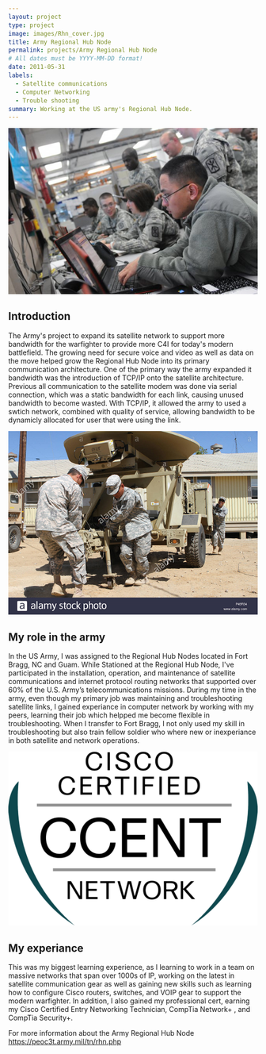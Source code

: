 ```yaml
---
layout: project
type: project
image: images/Rhn_cover.jpg
title: Army Regional Hub Node
permalink: projects/Army Regional Hub Node
# All dates must be YYYY-MM-DD format!
date: 2011-05-31
labels:
  - Satellite communications 
  - Computer Networking
  - Trouble shooting
summary: Working at the US army's Regional Hub Node.
---
```


<img class="Working at the Regional Hub Node" src="../images/rhnWork.jpg">

## Introduction

The Army's project to expand its satellite network to support more bandwidth for the warfighter to provide more C4I for today's modern battlefield. The growing need for secure voice and video as well as data on the move helped grow the Regional Hub Node into its primary communication architecture. One of the primary way the army expanded it bandwidth was the introduction of TCP/IP onto the satellite architecture. Previous all communication to the satellite modem was done via serial connection, which was a static bandwidth for each link, causing unused bandwidth to become wasted. With TCP/IP, it allowed the army to used a swtich network, combined with quality of service, allowing bandwidth to be dynamicly allocated for user that were using the link.

<img class="Our distant end " src="../images/stt-army.png">

## My role in the army

In the US Army, I was assigned to the Regional Hub Nodes located in Fort Bragg, NC and Guam. While Stationed at the Regional Hub Node, I've participated in the installation, operation, and maintenance of satellite communications and internet protocol routing networks that supported over 60% of the U.S. Army’s telecommunications missions. During my time in the army, even though my primary job was maintaining and troubleshooting satellite links, I gained experiance in computer network by working with my peers, learning their job which helpped me become flexible in troubleshooting. When I transfer to Fort Bragg, I not only used my skill in troubleshooting but also train fellow soldier who where new or inexperiance in both satellite and network operations.

<img class="CCENT" src="../images/CCENT.png">

## My experiance

This was my biggest learning experience, as I learning to work in a team on massive networks that span over 1000s of IP, working on the latest in satellite communication  gear as well as gaining new skills such as learning how to configure Cisco routers, switches, and VOIP gear to support the modern warfighter. In addition, I also gained my professional cert, earning my Cisco Certified Entry Networking Technician, CompTia Network+ , and CompTia Security+. 

For more information about the Army Regional Hub Node https://peoc3t.army.mil/tn/rhn.php
